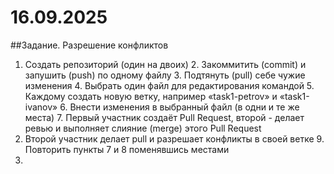 # 16.09.2025

##Задание. Разрешение конфликтов
1. Создать репозиторий (один на двоих) 2. Закоммитить (commit) и запушить (push) по одному файлу 3. Подтянуть (pull) себе чужие изменения 4. Выбрать один файл для редактирования командой 5. Каждому создать новую ветку, например «task1-petrov» и «task1-ivanov» 6. Внести изменения в выбранный файл (в одни и те же места) 7. Первый участник создаёт Pull Request, второй - делает ревью и выполняет слияние (merge) этого Pull Request
8. Второй участник делает pull и разрешает конфликты в своей ветке 9. Повторить пункты 7 и 8 поменявшись местами
9. 
